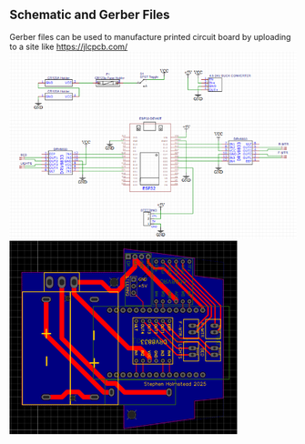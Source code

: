 <h2>Schematic and Gerber Files</h2>

Gerber files can be used to manufacture printed circuit board by uploading to a site like https://jlcpcb.com/
<img src="https://github.com/swholmstead/DumpTruck/blob/main/docs/schematic.png" alt="Schematic" width=600>
<img src="https://github.com/swholmstead/DumpTruck/blob/main/docs/PCB.png" alt="PCB" width=400>